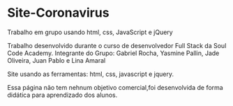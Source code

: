 # Site-Coronavirus
Trabalho em grupo usando html, css, JavaScript e jQuery

Trabalho desenvolvido durante o curso de desenvolvedor Full Stack da Soul Code Academy.
Integrante do Grupo: Gabriel Rocha, Yasmine Pallin, Jade Oliveira, Juan Pablo e Lina Amaral

Site usando as ferramentas: html, css, javascript e jquery.

Essa página não tem nehnum objetivo comercial,foi desenvolvida de forma didática para aprendizado dos alunos.
